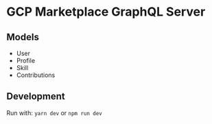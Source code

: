 # GCP Marketplace GraphQL Server

## Models

- User
- Profile
- Skill
- Contributions

## Development
Run with: `yarn dev` or `npm run dev`
